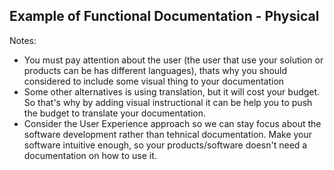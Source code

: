 ## Example of Functional Documentation - Physical

Notes:
- You must pay attention about the user (the user that use your solution or products can be has different languages), thats why you should considered to include some visual thing to your documentation
- Some other alternatives is using translation, but it will cost your budget. So that's why by adding visual instructional it can be help you to push the budget to translate your documentation.
- Consider the User Experience approach so we can stay focus about the software development rather than tehnical documentation. Make your software intuitive enough, so your products/software doesn't need a documentation on how to use it.